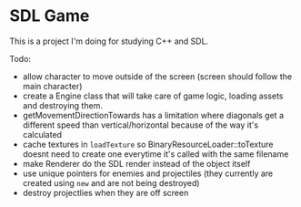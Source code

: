 # SDL Game

This is a project I'm doing for studying C++ and SDL.

Todo:
- allow character to move outside of the screen (screen should follow the main character)
- create a Engine class that will take care of game logic, loading assets and destroying them.
- getMovementDirectionTowards has a limitation where diagonals get a different speed than vertical/horizontal because of the way it's calculated
- cache textures in `loadTexture` so BinaryResourceLoader::toTexture doesnt need to create one everytime it's called with the same filename
- make Renderer do the SDL render instead of the object itself
- use unique pointers for enemies and projectiles (they currently are created using `new` and are not being destroyed)
- destroy projectlies when they are off screen